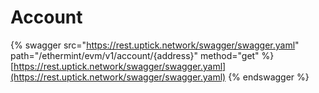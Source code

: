 # Account

{% swagger src="https://rest.uptick.network/swagger/swagger.yaml" path="/ethermint/evm/v1/account/{address}" method="get" %}
[https://rest.uptick.network/swagger/swagger.yaml](https://rest.uptick.network/swagger/swagger.yaml)
{% endswagger %}

